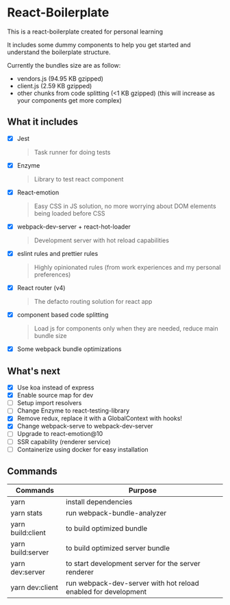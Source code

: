 # React-Boilerplate
This is a react-boilerplate created for personal learning

It includes some dummy components to help you get started and understand the boilerplate structure.

Currently the bundles size are as follow:
- vendors.js (94.95 KB gzipped)
- client.js (2.59 KB gzipped)
- other chunks from code splitting (<1 KB gzipped) (this will increase as your components get more complex)

## What it includes
- [x] Jest
  > Task runner for doing tests
- [x] Enzyme
  > Library to test react component
- [x] React-emotion
  > Easy CSS in JS solution, no more worrying about DOM elements being loaded before CSS
- [x] webpack-dev-server + react-hot-loader
  > Development server with hot reload capabilities
- [x] eslint rules and prettier rules
  > Highly opinionated rules (from work experiences and my personal preferences)
- [x] React router (v4)
  > The defacto routing solution for react app
- [x] component based code splitting 
  > Load js for components only when they are needed, reduce main bundle size
- [x] Some webpack bundle optimizations 

## What's next
- [x] Use koa instead of express
- [x] Enable source map for dev
- [ ] Setup import resolvers
- [ ] Change Enzyme to react-testing-library
- [x] Remove redux, replace it with a GlobalContext with hooks!
- [x] Change webpack-serve to webpack-dev-server
- [ ] Upgrade to react-emotion@10
- [ ] SSR capability (renderer service)
- [ ] Containerize using docker for easy installation

## Commands
| Commands            | Purpose                                                        |
|---------------------|----------------------------------------------------------------|
| yarn                | install dependencies                                           |
| yarn stats          | run webpack-bundle-analyzer                                    |
| yarn build:client   | to build optimized bundle                                      |
| yarn build:server   | to build optimized server bundle                               |
| yarn dev:server     | to start development server for the server renderer            |
| yarn dev:client     | run webpack-dev-server with hot reload enabled for development | 
